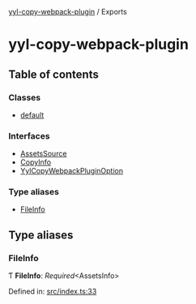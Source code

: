 [yyl-copy-webpack-plugin](README.md) / Exports

# yyl-copy-webpack-plugin

## Table of contents

### Classes

- [default](classes/default.md)

### Interfaces

- [AssetsSource](interfaces/assetssource.md)
- [CopyInfo](interfaces/copyinfo.md)
- [YylCopyWebpackPluginOption](interfaces/yylcopywebpackpluginoption.md)

### Type aliases

- [FileInfo](modules.md#fileinfo)

## Type aliases

### FileInfo

Ƭ **FileInfo**: *Required*<AssetsInfo\>

Defined in: [src/index.ts:33](https://github.com/jackness1208/yyl-copy-webpack-plugin/blob/8819f17/src/index.ts#L33)
